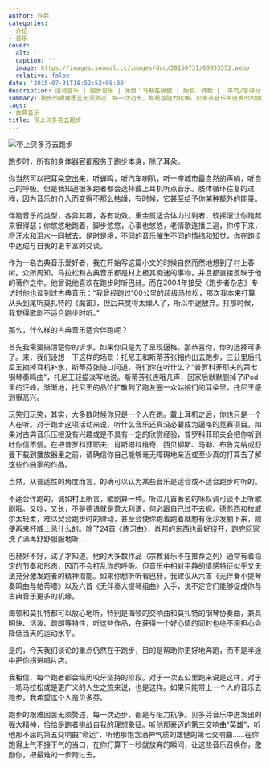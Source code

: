 ```yaml
---
author: 许莽
categories:
- 介绍
- 音乐
cover:
  alt: ''
  caption: ''
  image: https://images.soomal.cc/images/doc/20150731/00053552.webp
  relative: false
date: '2015-07-31T18:52:52+08:00'
description: 运动音乐 | 跑步音乐 | 源自：马勒在隔壁 | 版权：转载 |  平均/总评分：10.00/30
summary: 跑步的艰难困苦无须赘述，每一次迈步，都是与阻力抗争。贝多芬音乐中迸发出的强大精神，恰恰是跑者挑战自我的理想象征。听他那豪迈的第三交响曲“英雄”，听他那不屈的第五交响曲“命运”，听他那饱含酒神气质的雄健的第七交响曲……
tags:
- 古典音乐
title: 带上贝多芬去跑步
---
```


![带上贝多芬去跑步](https://images.soomal.cc/images/doc/20150731/00053552.webp)





跑步时，所有的身体器官都服务于跑步本身，除了耳朵。

你当然可以把耳朵空出来，听蝉鸣，听汽车喇叭，听一座城市最自然的声响，听自己的呼吸。但是我知道很多跑者都会选择戴上耳机听点音乐。肢体循环往复的过程，因为音乐的介入而变得不那么枯燥，有时候，它甚至给予你某种额外的能量。

伴跑音乐的类型，各异其趣，各有功效。重金属适合体力过剩者，软摇滚让你跑起来很得瑟；你悠悠地跑着，脚步悠悠，心事也悠悠，老情歌连播三遍，你停下来，将汗水和泪水一同拭去。是时是境，不同的音乐催生不同的情绪和知觉，你在跑步中达成与自我的更丰富的交谈。

作为一名古典音乐爱好者，我在开始写这篇小文的时候自然而然地想到了村上春树。众所周知，马拉松和古典音乐都是村上极其痴迷的事物，并且都直接反映于他的著作之中。他曾说他喜欢在跑步时听巴赫。而在2004年接受《跑步者杂志》专访时他也谈到过古典音乐：“我曾经跑过100公里的超级马拉松，那次我本来打算从头到尾听莫扎特的《魔笛》，但后来觉得太燥人了，所以中途放弃。打那时候，我觉得歌剧不适合跑步时听。”

那么，什么样的古典音乐适合伴跑呢？

首先我需要搞清楚你的诉求。如果你只是为了呈现逼格，那恭喜你，你的选择可多了。来，我们设想一下这样的场景：托尼王和斯蒂芬张相约出去跑步，三公里后托尼王摘掉耳机补水，斯蒂芬张随口问道，哥们你在听什么？“普罗科菲耶夫的第七钢琴奏鸣曲”，托尼王轻描淡写地说。斯蒂芬张连哦几声，回家后默默删掉了iPod里的汪峰。渐渐地，托尼王的品位扩散到了跑友圈一众姑娘们的耳朵里，托尼王感到很高兴。

玩笑归玩笑，其实，大多数时候你只是一个人在跑。戴上耳机之后，你也只是一个人在听。对于跑步这项活动来说，听什么音乐还真没必要成为逼格的竞赛项目。如果对古典音乐压根没有兴趣或是不具有一定的欣赏经验，普罗科菲耶夫会把你听到吐你信不信。在把普罗科菲耶夫、肖斯塔科维奇、西贝柳斯、马勒、布鲁克纳或舒曼下载到播放器里之前，请确信你自己能够毫无障碍地亲近或至少真的打算去了解这些作曲家的作品。

当然，从普适性的角度而言，的确可以认为某些音乐是适合或不适合跑步时听的。

不适合伴跑的，诚如村上所言，歌剧算一种。听过几首著名的咏叹调可谈不上听歌剧哦。又吵，又长，不是德语就是意大利语，何必跟自己过不去呢。德彪西和拉威尔太轻柔，难以契合跑步时的律动，甚至会使你跑着跑着就想有张沙发躺下来，顺便再来杯威士忌什么的。除了24首《练习曲》，肖邦的东西也最好绕开，跑完回家洗了澡再舒舒服服地听……

巴赫好不好，试了才知道。他的大多数作品（宗教音乐不在推荐之列）通常有着稳定的节奏和形态，因而不会打乱你的呼吸。但音乐中相对平静的情感特征似乎又无法充分激发跑者的精神潜能。如果你想听听看巴赫，我建议从六首《无伴奏小提琴奏鸣曲与帕蒂塔》以及六首《无伴奏大提琴组曲》入手，说不定它们能够促成你与古典音乐更多的机缘。

海顿和莫扎特都可以放心地听，特别是海顿的交响曲和莫扎特的钢琴协奏曲，兼具明快、活泼、疏朗等特性，听这些作品，在获得一个好心情的同时也绝不用担心会降低当天的运动水平。

是的，今天我们谈论的重点仍然在于跑步，目的是帮助你更好地奔跑，而不是半途中把你拐进唱片店。

我相信，每个跑者都会经历咬牙坚持的阶段。对于一次五公里跑来说是这样，对于一场马拉松或是更广义的人生之旅来说，也是这样。如果只能带上一个人的音乐去跑步，我希望这个人是贝多芬。

跑步的艰难困苦无须赘述，每一次迈步，都是与阻力抗争。贝多芬音乐中迸发出的强大精神，恰恰是跑者挑战自我的理想象征。听他那豪迈的第三交响曲“英雄”，听他那不屈的第五交响曲“命运”，听他那饱含酒神气质的雄健的第七交响曲……在你跑得上气不接下气的当口，在你打算下一秒就放弃的瞬间，让这些音乐召唤你，激励你，把最难的一步跨过去。